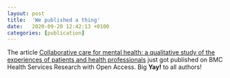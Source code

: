 ```yaml
---
layout: post
title:  'We published a thing'
date:   2020-09-20 12:42:13 +0100
categories: [publication]
---
```

The article [Collaborative care for mental health: a qualitative study of the experiences of patients and health professionals](https://bmchealthservres.biomedcentral.com/articles/10.1186/s12913-020-05691-8) just got published on BMC Health Services Research with Open Access. Big __Yay!__ to all authors!


